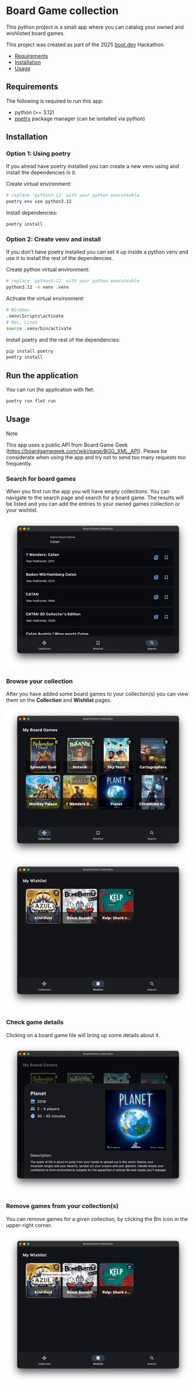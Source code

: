 # Board Game collection

This python project is a small app where you can catalog your owned and wishlisted board games.

This project was created as part of the 2025 [boot.dev](https://boot.dev) Hackathon.

- [Requirements](#requirements)
- [Installation](#installation)
- [Usage](#usage)

## Requirements

The following is required to run this app:

- python (>= 3.12)
- [poetry](https://python-poetry.org/) package manager (can be isntalled via python)


## Installation

### Option 1: Using poetry

If you alread have poetry installed you can create a new venv using and install the dependencies in it.

Create virtual environment:

```sh
# replace 'python3.12' with your python executeable
poetry env use python3.12
```

Install dependencies:

```sh
poetry install
```

### Option 2: Create venv and install

If you don't have poetry installed you can set it up inside a python venv and use it to install the rest of the dependencies.

Create python virtual environment:

```sh
# replace 'python3.12' with your python executeable
python3.12 -m venv .venv
```

Activate the virtual environment:

```sh
# Windows
.venv\Scripts\activate
# Mac, Linux
source .venv/bin/activate
```

Install poetry and the rest of the dependencies:

```sh
pip install poetry
poetry install
```

## Run the application

You can run the application with flet:

```py
poetry run flet run
```

## Usage

> [!NOTE]
> This app uses a public API from Board Game Geek (https://boardgamegeek.com/wiki/page/BGG_XML_API). Please be considerate when using the app and try not to send too many requests too frequently.

### Search for board games

When you first run the app you will have empty collections. You can navigate to the search page and search for a board game. The results will be listed and you can add the entries to your owned games collection or your wishlist.

![search page](./docs/search.png)

### Browse your collection

After you have added some board games to your collection(s) you can view them on the **Collection** and **Wishlist** pages.

![collection page](./docs/owned_games.png)
![wishlist page](./docs/wishlist.png)

### Check game details

Clicking on a board game tile will bring up some details about it.

![board game details](./docs/details.png)

### Remove games from your collection(s)

You can remove games for a given collection, by clicking the Bin icon in the upper-right corner.

![remove game](./docs/remove.png)
